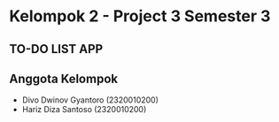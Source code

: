 # Kelompok 2 - Project 3 Semester 3

<!-- <p align="center">
  <img src="https://media.tenor.com/mKTS5nbF1zcAAAAd/cute-anime-dancing.gif" width="30%" height="30%">
</p> -->

<!--
<p align="center">
  <img src="https://raw.githubusercontent.com/abhisheknaiidu/abhisheknaiidu/master/code.gif" width="50%" height="50%">
</p>
-->

## TO-DO LIST APP

## Anggota Kelompok

- Divo Dwinov Gyantoro (2320010200)
- Hariz Diza Santoso (2320010200)

